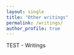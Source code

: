 ```yaml
---
layout: single
title: "Other writings"
permalink: /writings/
author_profile: true
---
```


TEST - Writings

